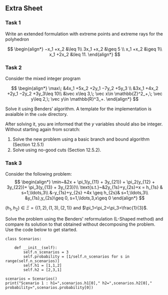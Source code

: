## Extra Sheet 


### Task 1

Write an extended formulation with extreme points and extreme rays for the polyhedron

$$
\begin{align*}
−x_1 +x_2 &\leq 1\\
3x_1 +x_2 &\geq 5 \\
x_1 +x_2  &\geq 1\\
x_1 +2x_2 &\leq 11.
\end{align*}
$$

### Task 2

Consider the mixed integer program

$$
\begin{align*}
\max\; &4x_1 +5x_2 +2y_1 −7y_2 +5y_3 \\
&3x_1 +4x_2 +2y_1 −2y_2 +3y_3\leq 10\\
&\vec x\leq 3,\; \vec x\in \mathbb{Z}^2_+,\; \vec y\leq 2,\; \vec y\in \mathbb{R}^3_+. 
\end{align*}
$$

Solve it using Benders’ algorithm. A template for the implementation is
avaialble in the `code` directory.

After solving it, you are informed that the $y$ variables should also be integer.
Without starting again from scratch:

  1. Solve the new problem using a basic branch and bound algorithm (Section 12.5.1)
  2. Solve using no-good cuts (Section 12.5.2).

### Task 3

Consider the following problem:
$$
\begin{align*}
  \min~&2x + \pi_1(y_{11} + 3y_{21}) + \pi_2(y_{12} + 3y_{22})+ \pi_3(y_{13} + 3y_{23})\\
  \text{s.t.}~&2y_{1s}+y_{2s}+x = h_{1s} & s=1,\ldots,3\\
       &-y_{1s}+y_{2s} +4x \geq h_{2s}& s=1,\ldots,3\\
       &y_{1s},y_{2s}\geq 0, s=1,\ldots,3,x\geq 0
\end{align*}
$$

$(h_1,h_2)\in \Xi=\big\{(1,2),(1,3),(2,1)\big\}$ and
$\pi_1=\pi_2=\pi_3=\frac{1}{3}$.

Solve the problem using the Benders' reformulation (L-Shaped method) and compare
its solution to that obtained without decomposing the problem. Use the code
below to get started.

```{python}
class Scenarios:
  
    def __init__(self):
        self.n_scenarios = 3
        self.probability = [1/self.n_scenarios for s in range(self.n_scenarios)]
        self.h1 = [1,1,2]
        self.h2 = [2,3,1]

scenarios = Scenarios()
print("Scenario 1 : h1=",scenarios.h1[0]," h2=",scenarios.h2[0]," probability=",scenarios.probability[0])
```